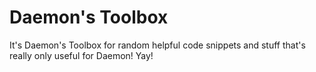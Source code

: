 Daemon's Toolbox
================

It's Daemon's Toolbox for random helpful code snippets and stuff that's really only useful for Daemon! Yay!